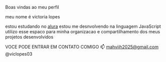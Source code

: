  Boas vindas ao meu perfil 

 meu nome é victoria lopes 

estou estudando no [alura](https://www.alura.com.br) 
estou me desnvolvendo na linguagem JavaScript 
utilizo esse espaco para minha organizacao e compartilhamento dos meus projetos desenvolvidos 

VOCE PODE ENTRAR EM CONTATO COMIGO 📫
mahviih2025@gmail.com 
@viclopes03
